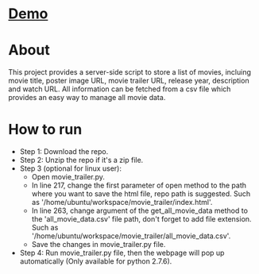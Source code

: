 # [Demo](https://m-zheng.github.io/movie_trailer/)


# About

This project provides a server-side script to store a list of movies, incluing movie title, poster image URL, movie trailer URL, release year, description and watch URL.
All information can be fetched from a csv file which provides an easy way to manage all movie data.

# How to run


 * Step 1: Download the repo.
 * Step 2: Unzip the repo if it's a zip file. 
 * Step 3 (optional for linux user):  
      * Open movie_trailer.py.
      * In line 217, change the first parameter of open method to the path where you want to save the html file, repo path is suggested. Such as '/home/ubuntu/workspace/movie_trailer/index.html'.
      * In line 263, change argument of the get_all_movie_data method to the 'all_movie_data.csv' file path, don't forget to add file extension. Such as '/home/ubuntu/workspace/movie_trailer/all_movie_data.csv'.
      * Save the changes in movie_trailer.py file.
 * Step 4: Run movie_trailer.py file, then the webpage will pop up automatically (Only available for python 2.7.6).


